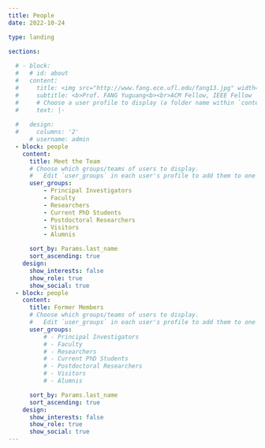```yaml
---
title: People
date: 2022-10-24

type: landing

sections:
  
  # - block: 
  #   # id: about
  #   content: 
  #     title: <img src="http://www.fang.ece.ufl.edu/fang13.jpg" width="60%"> 
  #     subtitle: <b>Prof. FANG Yuguang<b><br>ACM Fellow, IEEE Fellow
  #     # Choose a user profile to display (a folder name within `content/authors/`)
  #     text: |-
        
  #   design:
  #     columns: '2'
      # username: admin
  - block: people
    content:
      title: Meet the Team
      # Choose which groups/teams of users to display.
      #   Edit `user_groups` in each user's profile to add them to one or more of these groups.
      user_groups:
          - Principal Investigators
          - Faculty
          - Researchers
          - Current PhD Students
          - Postdoctoral Researchers
          - Visitors
          - Alumnis

      sort_by: Params.last_name
      sort_ascending: true
    design:
      show_interests: false
      show_role: true
      show_social: true
  - block: people
    content:
      title: Former Members
      # Choose which groups/teams of users to display.
      #   Edit `user_groups` in each user's profile to add them to one or more of these groups.
      user_groups:
          # - Principal Investigators
          # - Faculty
          # - Researchers
          # - Current PhD Students
          # - Postdoctoral Researchers
          # - Visitors
          # - Alumnis

      sort_by: Params.last_name
      sort_ascending: true
    design:
      show_interests: false
      show_role: true
      show_social: true
---
```

